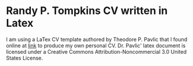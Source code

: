 Randy P. Tompkins CV written in Latex
=====================================

I am using a LaTex CV template authored by Theodore P. Pavlic that I found online at [link](http://links.tedpavlic.com/ascii/tpavlic_cv_faculty_tex.ascii) to produce my own personal CV. Dr. Pavlic' latex document is licensed under a Creative Commons Attribution-Noncommercial 3.0 United States License. 
